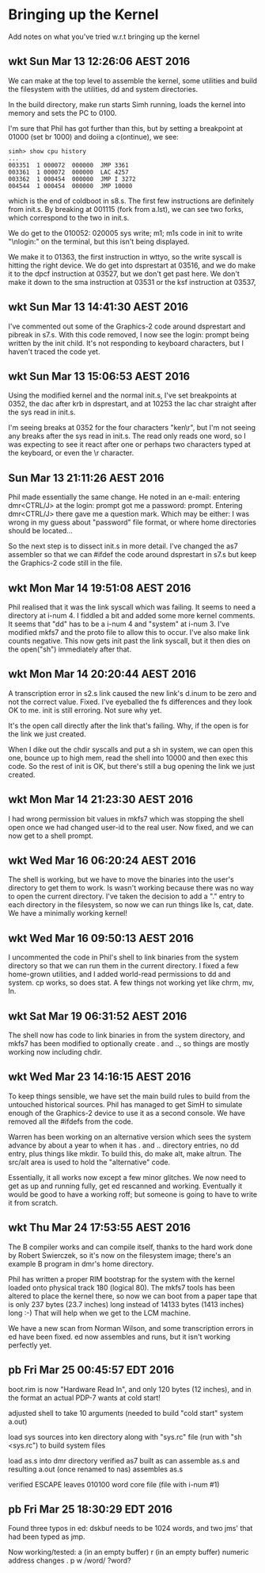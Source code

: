 # Bringing up the Kernel

Add notes on what you've tried w.r.t bringing up the kernel

## wkt Sun Mar 13 12:26:06 AEST 2016

We can make at the top level to assemble the kernel, some utilities
and build the filesystem with the utilities, dd and system directories.

In the build directory, make run starts Simh running, loads the
kernel into memory and sets the PC to 0100.

I'm sure that Phil has got further than this, but by setting a
breakpoint at 01000 (set br 1000) and doiing a c(ontinue), we see:

```
simh> show cpu history
...
003351  1 000072  000000  JMP 3361
003361  1 000072  000000  LAC 4257
003362  1 000454  000000  JMP I 3272
004544  1 000454  000000  JMP 10000
```

which is the end of coldboot in s8.s. The first few instructions
are definitely from init.s. By breaking at 001115 (fork from a.lst),
we can see two forks, which correspond to the two in init.s.

We do get to the 010052: 020005     sys write; m1; m1s
code in init to write "\nlogin:" on the terminal, but this
isn't being displayed.

We make it to 01363, the first instruction in wttyo, so the
write syscall is hitting the right device. We do get into
dsprestart at 03516, and we do make it to the dpcf instruction
at 03527, but we don't get past here. We don't make it down
to the sma instruction at 03531 or the ksf instruction at
03537,

## wkt Sun Mar 13 14:41:30 AEST 2016

I've commented out some of the Graphics-2 code around dsprestart and
pibreak in s7.s. With this code removed, I now see the login: prompt
being written by the init child. It's not responding to keyboard
characters, but I haven't traced the code yet.

## wkt Sun Mar 13 15:06:53 AEST 2016

Using the modified kernel and the normal init.s, I've set breakpoints
at 0352, the dac after krb in dsprestart, and at 10253 the lac char
straight after the sys read in init.s.

I'm seeing breaks at 0352 for the four characters "ken\r", but I'm not
seeing any breaks after the sys read in init.s. The read only reads one
word, so I was expecting to see it react after one or perhaps two characters
typed at the keyboard, or even the \r character.

## Sun Mar 13 21:11:26 AEST 2016

Phil made essentially the same change. He noted in an e-mail: entering
dmr<CTRL/J> at the login: prompt got me a password: prompt. Entering
dmr<CTRL/J> there gave me a question mark. Which may be either: I was wrong
in my guess about "password" file format, or where home directories should
be located...

So the next step is to dissect init.s in more detail. I've changed the as7
assembler so that we can #ifdef the code around dsprestart in s7.s but keep
the Graphics-2 code still in the file.

## wkt Mon Mar 14 19:51:08 AEST 2016

Phil realised that it was the link syscall which was failing. It seems to
need a directory at i-num 4. I fiddled a bit and added some more kernel
comments. It seems that "dd" has to be a i-num 4 and "system" at i-num 3.
I've modified mkfs7 and the proto file to allow this to occur. I've also
make link counts negative. This now gets init past the link syscall, but
it then dies on the open("sh") immediately after that.

## wkt Mon Mar 14 20:20:44 AEST 2016

A transcription error in s2.s link caused the new link's d.inum to be zero
and not the correct value. Fixed. I've eyeballed the fs differences and
they look OK to me. init is still erroring. Not sure why yet.

It's the open call directly after the link that's failing. Why, if the open
is for the link we just created.

When I dike out the chdir syscalls and put a sh in system, we can open this
one, bounce up to high mem, read the shell into 10000 and then exec this
code. So the rest of init is OK, but there's still a bug opening the link
we just created.

## wkt Mon Mar 14 21:23:30 AEST 2016
I had wrong permission bit values in mkfs7 which was stopping the shell
open once we had changed user-id to the real user. Now fixed, and we
can now get to a shell prompt.

## wkt Wed Mar 16 06:20:24 AEST 2016
The shell is working, but we have to move the binaries into the user's directory
to get them to work. ls wasn't working because there was no way to open the current
directory. I've taken the decision to add a "." entry to each directory in the filesystem,
so now we can run things like ls, cat, date. We have a minimally working kernel!

## wkt Wed Mar 16 09:50:13 AEST 2016
I uncommented the code in Phil's shell to link binaries from the
system directory so that we can run them in the current directory.
I fixed a few home-grown utilities, and I added world-read permissions
to dd and system. cp works, so does stat. A few things not working yet
like chrm, mv, ln.

## wkt Sat Mar 19 06:31:52 AEST 2016
The shell now has code to link binaries in from the system directory, and mkfs7 has
been modified to optionally create . and .., so things are mostly working now including
chdir.

## wkt Wed Mar 23 14:16:15 AEST 2016
To keep things sensible, we have set the main build rules to build from
the untouched historical sources. Phil has managed to get SimH to
simulate enough of the Graphics-2 device to use it as a second console.
We have removed all the #ifdefs from the code.

Warren has been working on an alternative version which sees the
system advance by about a year to when it has . and .. directory
entries, no dd entry, plus things like mkdir. To build this, do make alt,
make altrun. The src/alt area is used to hold the "alternative" code.

Essentially, it all works now except a few minor glitches. We now need
to get as up and running fully, get ed rescanned and working. Eventually
it would be good to have a working roff; but someone is going to have
to write it from scratch.

## wkt Thu Mar 24 17:53:55 AEST 2016
The B compiler works and can compile itself, thanks to the hard work
done by Robert Swierczek, so it's now on the filesystem image; there's
an example B program in dmr's home directory.

Phil has written a proper RIM bootstrap for the system with the kernel
loaded onto physical track 180 (logical 80). The mkfs7 tools has been
altered to place the kernel there, so now we can boot from a paper tape that
is only 237 bytes (23.7 inches) long instead of 14133 bytes (1413 inches)
long :-) That will help when we get to the LCM machine.

We have a new scan from Norman Wilson, and some transcription errors in
ed have been fixed. ed now assembles and runs, but it isn't working
perfectly yet.

## pb Fri Mar 25 00:45:57 EDT 2016

boot.rim is now "Hardware Read In", and only 120 bytes (12 inches),
and in the format an actual PDP-7 wants at cold start!

adjusted shell to take 10 arguments
(needed to build "cold start" system a.out)

load sys sources into ken directory
along with "sys.rc" file (run with "sh <sys.rc") to build system files

load as.s into dmr directory
verified as7 built as can assemble as.s
and resulting a.out (once renamed to nas) assembles as.s

verified ESCAPE leaves 010100 word core file (file with i-num #1)

## pb Fri Mar 25 18:30:29 EDT 2016

Found three typos in ed: dskbuf needs to be 1024 words, and two jms'
that had been typed as jmp.

Now working/tested:
    a (in an empty buffer)
    r (in an empty buffer)
    numeric address changes .
    p
    w
    /word/
    ?word?
